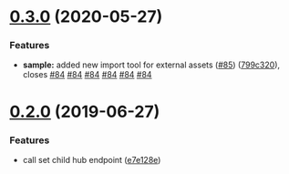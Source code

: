 # [0.3.0](https://github.com/5app/digital-hub-api/compare/v0.2.0...v0.3.0) (2020-05-27)


### Features

* **sample:** added new import tool for external assets ([#85](https://github.com/5app/digital-hub-api/issues/85)) ([799c320](https://github.com/5app/digital-hub-api/commit/799c320c52337f0454b2811213890d61bb3d5a0b)), closes [#84](https://github.com/5app/digital-hub-api/issues/84) [#84](https://github.com/5app/digital-hub-api/issues/84) [#84](https://github.com/5app/digital-hub-api/issues/84) [#84](https://github.com/5app/digital-hub-api/issues/84) [#84](https://github.com/5app/digital-hub-api/issues/84) [#84](https://github.com/5app/digital-hub-api/issues/84)

# [0.2.0](https://github.com/5app/digital-hub-api/compare/v0.1.2...v0.2.0) (2019-06-27)


### Features

* call set child hub endpoint ([e7e128e](https://github.com/5app/digital-hub-api/commit/e7e128e))
